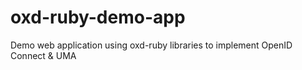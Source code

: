 # oxd-ruby-demo-app
Demo web application using oxd-ruby libraries to implement OpenID Connect &amp; UMA
